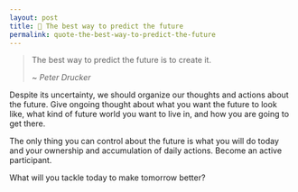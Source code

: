 ```yaml
---
layout: post
title: 📜 The best way to predict the future
permalink: quote-the-best-way-to-predict-the-future
---
```


> The best way to predict the future is to create it.
>
> ~ *Peter Drucker* 

Despite its uncertainty, we should organize our thoughts and actions about the future. Give ongoing thought about what you want the future to look like, what kind of future world you want to live in, and how you are going to get there.

The only thing you can control about the future is what you will do today and your ownership and accumulation of daily actions. Become an active participant.

What will you tackle today to make tomorrow better?

